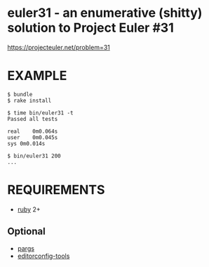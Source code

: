 # euler31 - an enumerative (shitty) solution to Project Euler #31

https://projecteuler.net/problem=31

# EXAMPLE

```
$ bundle
$ rake install

$ time bin/euler31 -t
Passed all tests

real	0m0.064s
user	0m0.045s
sys	0m0.014s

$ bin/euler31 200
...
```

# REQUIREMENTS

* [ruby](http://www.ruby-lang.org/en/) 2+

## Optional

* [pargs](https://github.com/mcandre/pargs)
* [editorconfig-tools](https://www.npmjs.com/package/editorconfig-tools)
